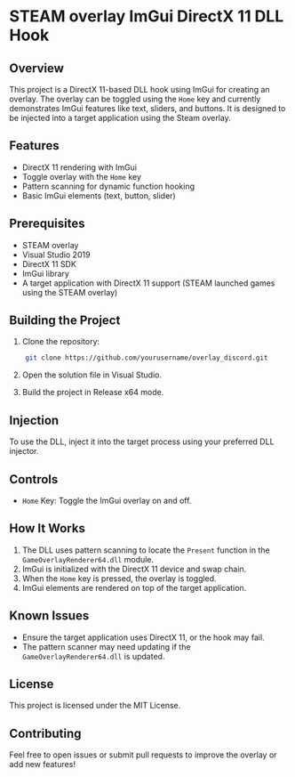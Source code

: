 # STEAM overlay ImGui DirectX 11 DLL Hook

## Overview
This project is a DirectX 11-based DLL hook using ImGui for creating an overlay. The overlay can be toggled using the `Home` key and currently demonstrates ImGui features like text, sliders, and buttons. It is designed to be injected into a target application using the Steam overlay.

## Features
- DirectX 11 rendering with ImGui
- Toggle overlay with the `Home` key
- Pattern scanning for dynamic function hooking
- Basic ImGui elements (text, button, slider)

## Prerequisites
- STEAM overlay
- Visual Studio 2019
- DirectX 11 SDK
- ImGui library
- A target application with DirectX 11 support (STEAM launched games using the STEAM overlay)

## Building the Project
1. Clone the repository:
```sh
    git clone https://github.com/yourusername/overlay_discord.git
```

2. Open the solution file in Visual Studio.

3. Build the project in Release x64 mode.

## Injection
To use the DLL, inject it into the target process using your preferred DLL injector.

## Controls
- `Home` Key: Toggle the ImGui overlay on and off.

## How It Works
1. The DLL uses pattern scanning to locate the `Present` function in the `GameOverlayRenderer64.dll` module.
2. ImGui is initialized with the DirectX 11 device and swap chain.
3. When the `Home` key is pressed, the overlay is toggled.
4. ImGui elements are rendered on top of the target application.

## Known Issues
- Ensure the target application uses DirectX 11, or the hook may fail.
- The pattern scanner may need updating if the `GameOverlayRenderer64.dll` is updated.

## License
This project is licensed under the MIT License.

## Contributing
Feel free to open issues or submit pull requests to improve the overlay or add new features!

